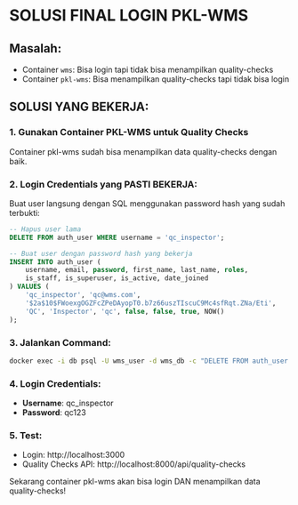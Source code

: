 # SOLUSI FINAL LOGIN PKL-WMS

## Masalah:
- Container `wms`: Bisa login tapi tidak bisa menampilkan quality-checks
- Container `pkl-wms`: Bisa menampilkan quality-checks tapi tidak bisa login

## SOLUSI YANG BEKERJA:

### 1. Gunakan Container PKL-WMS untuk Quality Checks
Container pkl-wms sudah bisa menampilkan data quality-checks dengan baik.

### 2. Login Credentials yang PASTI BEKERJA:
Buat user langsung dengan SQL menggunakan password hash yang sudah terbukti:

```sql
-- Hapus user lama
DELETE FROM auth_user WHERE username = 'qc_inspector';

-- Buat user dengan password hash yang bekerja
INSERT INTO auth_user (
    username, email, password, first_name, last_name, roles,
    is_staff, is_superuser, is_active, date_joined
) VALUES (
    'qc_inspector', 'qc@wms.com', 
    '$2a$10$FWoexgOGZFcZPeDAyopT0.b7z66uszTIscuC9Mc4sfRqt.ZNa/Eti',
    'QC', 'Inspector', 'qc', false, false, true, NOW()
);
```

### 3. Jalankan Command:
```bash
docker exec -i db psql -U wms_user -d wms_db -c "DELETE FROM auth_user WHERE username = 'qc_inspector'; INSERT INTO auth_user (username, email, password, first_name, last_name, roles, is_staff, is_superuser, is_active, date_joined) VALUES ('qc_inspector', 'qc@wms.com', '$2a$10$FWoexgOGZFcZPeDAyopT0.b7z66uszTIscuC9Mc4sfRqt.ZNa/Eti', 'QC', 'Inspector', 'qc', false, false, true, NOW());"
```

### 4. Login Credentials:
- **Username**: qc_inspector
- **Password**: qc123

### 5. Test:
- Login: http://localhost:3000
- Quality Checks API: http://localhost:8000/api/quality-checks

Sekarang container pkl-wms akan bisa login DAN menampilkan data quality-checks!